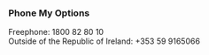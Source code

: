 ###  Phone **My Options**

Freephone: 1800 82 80 10  
Outside of the Republic of Ireland: +353 59 9165066
